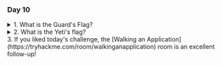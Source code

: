 ### Day 10

<details>
<summary>1. What is the Guard's Flag?</summary>

```THM{5_star_Fl4gzzz}```<br><br>
</details>
<details>
<summary>2. What is the Yeti's flag?</summary>

```THM{yetiyetiyetiflagflagflag}```<br><br>
</details>
3. If you liked today's challenge, the [Walking an Application](https://tryhackme.com/room/walkinganapplication) room is an excellent follow-up!
